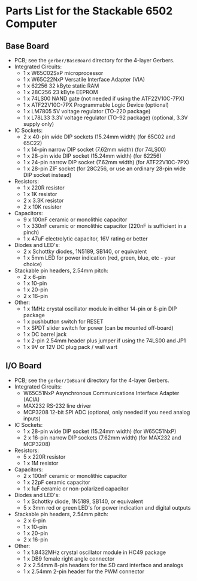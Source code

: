 
Parts List for the Stackable 6502 Computer
==========================================

Base Board
----------

* PCB; see the `gerber/BaseBoard` directory for the 4-layer Gerbers.
* Integrated Circuits:
  * 1 x W65C02SxP microprocessor
  * 1 x W65C22NxP Versatile Interface Adapter (VIA)
  * 1 x 62256 32 kByte static RAM
  * 1 x 28C256 23 kByte EEPROM
  * 1 x 74LS00 NAND gate (not needed if using the ATF22V10C-7PX)
  * 1 x ATF22V10C-7PX Programmable Logic Device (optional)
  * 1 x LM7805 5V voltage regulator (TO-220 package)
  * 1 x L78L33 3.3V voltage regulator (TO-92 package) (optional, 3.3V supply only)
* IC Sockets:
  * 2 x 40-pin wide DIP sockets (15.24mm width) (for 65C02 and 65C22)
  * 1 x 14-pin narrow DIP socket (7.62mm width) (for 74LS00)
  * 1 x 28-pin wide DIP socket (15.24mm width) (for 62256)
  * 1 x 24-pin narrow DIP socket (7.62mm width) (for ATF22V10C-7PX)
  * 1 x 28-pin ZIF socket (for 28C256, or use an ordinary 28-pin wide DIP socket instead)
* Resistors:
  * 1 x 220R resistor
  * 1 x 1K resistor
  * 2 x 3.3K resistor
  * 2 x 10K resistor
* Capacitors:
  * 9 x 100nF ceramic or monolithic capacitor
  * 1 x 330nF ceramic or monolithic capacitor (220nF is sufficient in a pinch)
  * 1 x 47uF electrolytic capacitor, 16V rating or better
* Diodes and LED's:
  * 2 x Schottky diodes, 1N5189, SB140, or equivalent
  * 1 x 5mm LED for power indication (red, green, blue, etc - your choice)
* Stackable pin headers, 2.54mm pitch:
  * 2 x 6-pin
  * 1 x 10-pin
  * 1 x 20-pin
  * 2 x 16-pin
* Other:
  * 1 x 1MHz crystal oscillator module in either 14-pin or 8-pin DIP package
  * 1 x pushbutton switch for RESET
  * 1 x SPDT slider switch for power (can be mounted off-board)
  * 1 x DC barrel jack
  * 1 x 2-pin 2.54mm header plus jumper if using the 74LS00 and JP1
  * 1 x 9V or 12V DC plug pack / wall wart

I/O Board
---------

* PCB; see the `gerber/IoBoard` directory for the 4-layer Gerbers.
* Integrated Circuits:
  * W65C51NxP Asynchronous Communications Interface Adapter (ACIA)
  * MAX232 RS-232 line driver
  * MCP3208 12-bit SPI ADC (optional, only needed if you need analog inputs)
* IC Sockets:
  * 1 x 28-pin wide DIP socket (15.24mm width) (for W65C51NxP)
  * 2 x 16-pin narrow DIP sockets (7.62mm width) (for MAX232 and MCP3208)
* Resistors:
  * 5 x 220R resistor
  * 1 x 1M resistor
* Capacitors:
  * 2 x 100nF ceramic or monolithic capacitor
  * 1 x 22pF ceramic capacitor
  * 1 x 1uF ceramic or non-polarized capacitor
* Diodes and LED's:
  * 1 x Schottky diode, 1N5189, SB140, or equivalent
  * 5 x 3mm red or green LED's for power indication and digital outputs
* Stackable pin headers, 2.54mm pitch:
  * 2 x 6-pin
  * 1 x 10-pin
  * 1 x 20-pin
  * 2 x 16-pin
* Other:
  * 1 x 1.8432MHz crystal oscillator module in HC49 package
  * 1 x DB9 female right angle connector
  * 2 x 2.54mm 8-pin headers for the SD card interface and analogs
  * 1 x 2.54mm 2-pin header for the PWM connector
